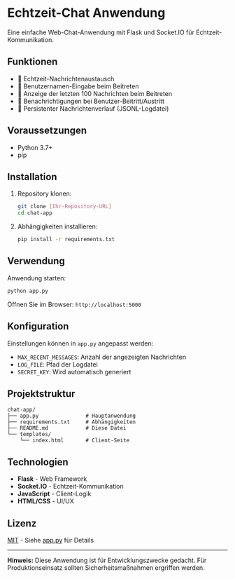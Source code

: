 # Echtzeit-Chat Anwendung

Eine einfache Web-Chat-Anwendung mit Flask und Socket.IO für Echtzeit-Kommunikation.

## Funktionen
- 📲 Echtzeit-Nachrichtenaustausch
- 👤 Benutzernamen-Eingabe beim Beitreten
- 📜 Anzeige der letzten 100 Nachrichten beim Beitreten
- 🔔 Benachrichtigungen bei Benutzer-Beitritt/Austritt
- 📁 Persistenter Nachrichtenverlauf (JSONL-Logdatei)

## Voraussetzungen
- Python 3.7+
- pip

## Installation
1. Repository klonen:
   ```bash
   git clone [Ihr-Repository-URL]
   cd chat-app
   ```

2. Abhängigkeiten installieren:
   ```bash
   pip install -r requirements.txt
   ```

## Verwendung
Anwendung starten:
```bash
python app.py
```

Öffnen Sie im Browser:
`http://localhost:5000`

## Konfiguration
Einstellungen können in `app.py` angepasst werden:
- `MAX_RECENT_MESSAGES`: Anzahl der angezeigten Nachrichten
- `LOG_FILE`: Pfad der Logdatei
- `SECRET_KEY`: Wird automatisch generiert

## Projektstruktur
```
chat-app/
├── app.py               # Hauptanwendung
├── requirements.txt     # Abhängigkeiten
├── README.md            # Diese Datei
└── templates/
    └── index.html       # Client-Seite
```

## Technologien
- **Flask** - Web Framework
- **Socket.IO** - Echtzeit-Kommunikation
- **JavaScript** - Client-Logik
- **HTML/CSS** - UI/UX

## Lizenz
[MIT](https://choosealicense.com/licenses/mit/) - Siehe [app.py](app.py) für Details

---

**Hinweis:** Diese Anwendung ist für Entwicklungszwecke gedacht. Für Produktionseinsatz sollten Sicherheitsmaßnahmen ergriffen werden.
